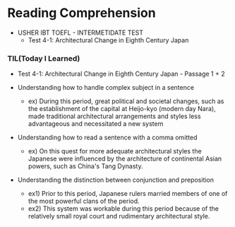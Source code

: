 # Reading Comprehension

- USHER IBT TOEFL - INTERMETIDATE TEST
    - Test 4-1: Architectural Change in Eighth Century Japan

### TIL(Today I Learned)
- Test 4-1: Architectural Change in Eighth Century Japan - Passage 1 + 2

- Understanding how to handle complex subject in a sentence
  - ex) During this period, great political and societal changes, such as the establishment of the capital at Heijo-kyo (modern day Nara), made traditional architectural arrangements and styles less advantageous and necessitated a new system

- Understanding how to read a sentence with a comma omitted
  - ex) On this quest for more adequate architectural styles the Japanese were influenced by the architecture of continental Asian powers, such as China's Tang Dynasty.

- Understanding the distinction between conjunction and preposition
  - ex1) Prior to this period, Japanese rulers married members of one of the most powerful clans of the period.
  - ex2) This system was workable during this period because of the relatively small royal court and rudimentary architectural style.